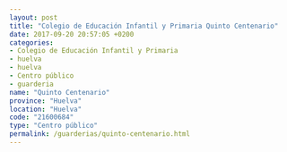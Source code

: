 ```yaml
---
layout: post
title: "Colegio de Educación Infantil y Primaria Quinto Centenario"
date: 2017-09-20 20:57:05 +0200
categories:
- Colegio de Educación Infantil y Primaria
- huelva
- huelva
- Centro público
- guarderia
name: "Quinto Centenario"
province: "Huelva"
location: "Huelva"
code: "21600684"
type: "Centro público"
permalink: /guarderias/quinto-centenario.html
---
```

